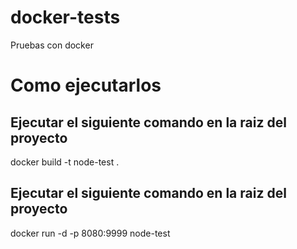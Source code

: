 # docker-tests
Pruebas con docker

# Como ejecutarlos
## Ejecutar el siguiente comando en la raiz del proyecto
docker build -t node-test .
## Ejecutar el siguiente comando en la raiz del proyecto
docker run -d -p 8080:9999 node-test
